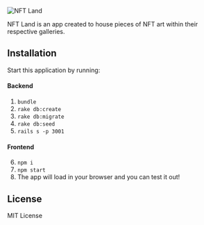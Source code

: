 ![NFT Land](https://user-images.githubusercontent.com/68574177/142418909-9b2fa7d7-75e7-4632-8318-123f9a4d96f4.png)

NFT Land is an app created to house pieces of NFT art within their respective galleries. 

## Installation

Start this application by running:

#### Backend
1. `bundle` 
2. `rake db:create`
3. `rake db:migrate`
4. `rake db:seed`
5. `rails s -p 3001`
#### Frontend
6. `npm i`
7. `npm start`
6. The app will load in your browser and you can test it out! 

## License

MIT License 